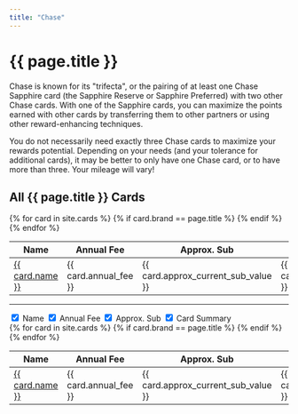 ```yaml
---
title: "Chase"
---
```


<h1>{{ page.title }}</h1>

Chase is known for its "trifecta", or the pairing of at least one Chase Sapphire card (the Sapphire Reserve or Sapphire Preferred) with two other Chase cards. With one of the Sapphire cards, you can maximize the points earned with other cards by transferring them to other partners or using other reward-enhancing techniques.

You do not necessarily need exactly three Chase cards to maximize your rewards potential. Depending on your needs (and your tolerance for additional cards), it may be better to only have one Chase card, or to have more than three. Your mileage will vary!

## All {{ page.title }} Cards

<!-- Load the necessary styles and scripts for DataTables -->
<link rel="stylesheet" type="text/css" href="https://cdn.datatables.net/1.13.2/css/jquery.dataTables.css">
<script type="text/javascript" charset="utf8" src="https://code.jquery.com/jquery-3.6.3.min.js"></script>
<script type="text/javascript" charset="utf8" src="https://cdn.datatables.net/1.13.2/js/jquery.dataTables.js"></script>

<!-- DataTables Initialization -->
<script>
$(document).ready( function () {
    $('#{{ page.title }}_cards_table').DataTable({
      ordering: true
    });
} );
</script>

<table id="{{ page.title }}_cards_table">
  <thead>
    <tr>
      <th>Name</th>
      <th>Annual Fee</th>
      <th>Approx. Sub</th>
      <th>Card Summary</th>
    </tr>
  </thead>
  <tbody>
    {% for card in site.cards %}
      {% if card.brand == page.title %}
        <tr>
          <td><a href="{{ card.url }}">{{ card.name }}</a></td>
          <td>{{ card.annual_fee }}</td>
          <td>{{ card.approx_current_sub_value }}</td>
          <td>{{ card.card_summary }}</td>
        </tr>
      {% endif %}
    {% endfor %}
  </tbody>
</table>

---

<!-- Parameters Selection -->
<div>
    <label><input type="checkbox" class="column-toggler" data-column="0" checked> Name</label>
    <label><input type="checkbox" class="column-toggler" data-column="1" checked> Annual Fee</label>
    <label><input type="checkbox" class="column-toggler" data-column="2" checked> Approx. Sub</label>
    <label><input type="checkbox" class="column-toggler" data-column="3" checked> Card Summary</label>
    <!-- Add more checkboxes for other parameters -->
</div>

<table id="{{ page.title }}_cards_table">
    <thead>
        <tr>
            <th>Name</th>
            <th>Annual Fee</th>
            <th>Approx. Sub</th>
            <th>Card Summary</th>
        </tr>
    </thead>
    <tbody>
        {% for card in site.cards %}
        {% if card.brand == page.title %}
        <tr>
            <td><a href="{{ card.url }}">{{ card.name }}</a></td>
            <td>{{ card.annual_fee }}</td>
            <td>{{ card.approx_current_sub_value }}</td>
            <td>{{ card.card_summary }}</td>
        </tr>
        {% endif %}
        {% endfor %}
    </tbody>
</table>

<script>
$(document).ready(function() {
    let dataTable = $('#{{ page.title }}_cards_table').DataTable();

    $('.column-toggler').change(function() {
        let columnIdx = $(this).data('column');
        let column = dataTable.column(columnIdx);
        column.visible(!column.visible());
    });
});
</script>

